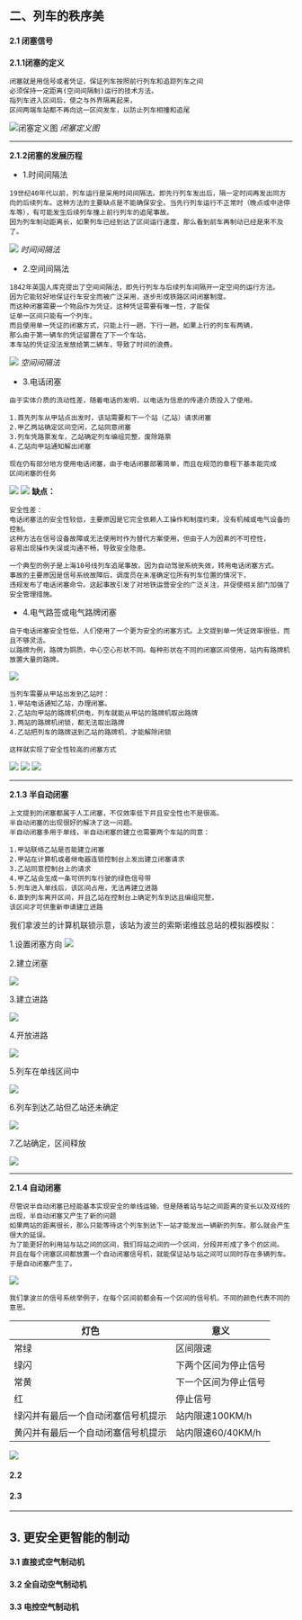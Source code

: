 ## 二、列车的秩序美
#### 2.1 闭塞信号

**2.1.1闭塞的定义**

```
闭塞就是用信号或者凭证，保证列车按照前行列车和追踪列车之间
必须保持一定距离(空间间隔制)运行的技术方法。
指列车进入区间后，使之与外界隔离起来，
区间两端车站都不再向这一区间发车，以防止列车相撞和追尾
```
![闭塞定义图](image/2.1.png)
*闭塞定义图*

---
**2.1.2闭塞的发展历程**

- 1.时间间隔法
```
19世纪40年代以前，列车运行是采用时间间隔法。即先行列车发出后，隔一定时间再发出同方向的后续列车。这种方法的主要缺点是不能确保安全。当先行列车运行不正常时（晚点或中途停车等），有可能发生后续列车撞上前行列车的追尾事故。
因为列车制动距离长，如果列车已经到达了区间运行速度，那么看到前车再制动已经是来不及了。
```
![](image/时间间隔法.png)
*时间间隔法*

- 2.空间间隔法
```
1842年英国人库克提出了空间间隔法，即先行列车与后续列车间隔开一定空间的运行方法。
因为它能较好地保证行车安全而被广泛采用，逐步形成铁路区间闭塞制度。
而这种闭塞需要一个物品作为凭证，这种凭证需要有唯一性，才能保
证单一区间只能有一个列车。
而且使用单一凭证的闭塞方式，只能上行一趟，下行一趟。如果上行的列车有两辆，
那么由于第一辆车的凭证留置在了下一个车站，
本车站的凭证没法发放给第二辆车，导致了时间的浪费。
```
![](image/空间间隔法.png)
*空间间隔法*

- 3.电话闭塞
```
由于实体介质的流动性差，随着电话的发明，以电话为信息的传递介质投入了使用。

1.首先列车从甲站点出发时，该站需要和下一个站（乙站）请求闭塞
2.甲乙两站确定区间空闲，乙站同意闭塞
3.列车凭路票发车，乙站确定列车编组完整，废除路票
4.乙站向甲站通知解出闭塞

现在仍有部分地方使用电话闭塞，由于电话闭塞部署简单，而且在规范的章程下基本能完成
区间闭塞的任务
```


![](image/电话闭塞.png)
![](image/电话闭塞解除.png)
**缺点：**
```
安全性差：
电话闭塞法的安全性较低，主要原因是它完全依赖人工操作和制度约束，没有机械或电气设备的控制。
这种方法在信号设备故障或无法使用时作为替代方案使用，但由于人为因素的不可控性，
容易出现操作失误或沟通不畅，导致安全隐患。

一个典型的例子是上海10号线列车追尾事故，因为自动驾驶系统失效，转用电话闭塞方式。
事故的主要原因是信号系统故障后，调度员在未准确定位所有列车位置的情况下，
违规发布了电话闭塞命令。这起事故引发了对地铁运营安全的广泛关注，并促使相关部门加强了安全管理措施。

```

- 4.电气路签或电气路牌闭塞
```
由于电话闭塞安全性低，人们使用了一个更为安全的闭塞方式。上文提到单一凭证效率很低，而且不够灵活。
以路牌为例，路牌为铜质，中心空心形状不同。每种形状在不同的闭塞区间使用，站内有路牌机放置大量的路牌。
```
![](image/路牌.png)
```
当列车需要从甲站出发到乙站时：
1.甲站电话通知乙站，办理闭塞。
2.乙站向甲站的路牌机供电，列车就能从甲站的路牌机取出路牌
3.两站的路牌机闭锁，都无法取出路牌
4.乙站把列车的路牌送到乙站的路牌机，才能解除闭锁

这样就实现了安全性较高的闭塞方式

```
![](image/路牌取出.png)
![](image/路牌机闭锁.png)
![](image/解除路牌闭锁.png)

---

**2.1.3 半自动闭塞**

    上文提到的闭塞都属于人工闭塞，不仅效率低下并且安全性也不是很高。
    半自动闭塞的出现很好的解决了这一问题。
    半自动闭塞多用于单线，半自动闭塞的建立也需要两个车站的同意：
    
    1.甲站联络乙站是否能建立闭塞
    2.甲站在计算机或者继电器连锁控制台上发出建立闭塞请求
    3.乙站同意控制台上的请求
    4.甲乙站会生成一条可供列车行驶的绿色信号带
    5.列车进入单线后，该区间占用，无法再建立进路
    6.直到列车离开区间，并且乙站在控制台上确定列车到达且编组完整，
    该区间才可供重新申请建立进路


我们拿波兰的计算机联锁示意，该站为波兰的索斯诺维兹总站的模拟器模拟：

1.设置闭塞方向
![](image/sg1.png)

2.建立闭塞

![](image/sg2.png)

3.建立进路

![](image/sg3.png)

4.开放进路

![](image/sg4.png)

5.列车在单线区间中

![](image/sg5.png)

6.列车到达乙站但乙站还未确定

![](image/sg6.png)

7.乙站确定，区间释放

![](image/sg7.png)

---

**2.1.4 自动闭塞**

```
尽管说半自动闭塞已经能基本实现安全的单线运输，但是随着站与站之间距离的变长以及双线的出现，半自动闭塞又产生了新的问题
如果两站的距离很长，那么只能等待这个列车到达下一站才能发出一辆新的列车。那么就会产生很大的延误。
为了能更好的利用站与站之间的区间，我们将站之间的一个区间，分段并形成了多个的区间。
并且在每个闭塞区间都放置一个自动闭塞信号机，就能保证站与站之间可以同时存在多辆列车。
于是自动闭塞产生了。
```
![](image/自动闭塞.png)
```
我们拿波兰的信号系统举例子，在每个区间前都会有一个区间的信号机，不同的颜色代表不同的意思。
```
|灯色    |     意义|
|--------|--------|
|常绿    |    区间限速    |
|绿闪|下两个区间为停止信号|
|常黄|下一个区间为停止信号|
|红|停止信号|
|绿闪并有最后一个自动闭塞信号机提示|站内限速100KM/h|
|黄闪并有最后一个自动闭塞信号机提示|站内限速60/40KM/h|

![](image/自动闭塞信号.png)

#### 2.2 

#### 2.3

---
## 3. 更安全更智能的制动

#### 3.1 直接式空气制动机

#### 3.2 全自动空气制动机

#### 3.3 电控空气制动机

